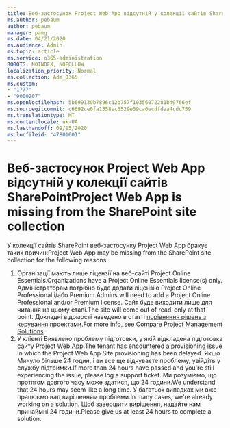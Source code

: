 ```yaml
---
title: Веб-застосунок Project Web App відсутній у колекції сайтів SharePoint
ms.author: pebaum
author: pebaum
manager: pamg
ms.date: 04/21/2020
ms.audience: Admin
ms.topic: article
ms.service: o365-administration
ROBOTS: NOINDEX, NOFOLLOW
localization_priority: Normal
ms.collection: Adm_O365
ms.custom:
- "1777"
- "9000207"
ms.openlocfilehash: 5b699130b7896c12b757f10356072281b49766ef
ms.sourcegitcommit: c6692ce0fa1358ec3529e59ca0ecdfdea4cdc759
ms.translationtype: MT
ms.contentlocale: uk-UA
ms.lasthandoff: 09/15/2020
ms.locfileid: "47801601"
---
```

# <a name="project-web-app-is-missing-from-the-sharepoint-site-collection"></a><span data-ttu-id="b9333-102">Веб-застосунок Project Web App відсутній у колекції сайтів SharePoint</span><span class="sxs-lookup"><span data-stu-id="b9333-102">Project Web App is missing from the SharePoint site collection</span></span>

<span data-ttu-id="b9333-103">У колекції сайтів SharePoint веб-застосунку Project Web App бракує таких причин:</span><span class="sxs-lookup"><span data-stu-id="b9333-103">Project Web App may be missing from the SharePoint site collection for the following reasons:</span></span>

1. <span data-ttu-id="b9333-104">Організації мають лише ліцензії на веб-сайті Project Online Essentials.</span><span class="sxs-lookup"><span data-stu-id="b9333-104">Organizations have a Project Online Essentials license(s) only.</span></span> <span data-ttu-id="b9333-105">Адміністраторам потрібно буде додати ліцензію Project Online Professional і/або Premium.</span><span class="sxs-lookup"><span data-stu-id="b9333-105">Admins will need to add a Project Online Professional and/or Premium license.</span></span> <span data-ttu-id="b9333-106">Сайт буде виходити лише для читання на цьому етапі.</span><span class="sxs-lookup"><span data-stu-id="b9333-106">The site will come out of read-only at that point.</span></span> <span data-ttu-id="b9333-107">Докладні відомості наведено в статті [порівняння рішень з керування проектами](https://products.office.com/project/compare-microsoft-project-management-software?tab=1).</span><span class="sxs-lookup"><span data-stu-id="b9333-107">For more info, see [Compare Project Management Solutions](https://products.office.com/project/compare-microsoft-project-management-software?tab=1).</span></span>
2. <span data-ttu-id="b9333-108">У клієнті Виявлено проблему підготовки, у якій відкладена підготовка сайту Project Web App.</span><span class="sxs-lookup"><span data-stu-id="b9333-108">The tenant has encountered a provisioning issue in which the Project Web App Site provisioning has been delayed.</span></span> <span data-ttu-id="b9333-109">Якщо Минуло більше 24 годин, і ви все ще відчуваєте проблему, увійдіть у службу підтримки.</span><span class="sxs-lookup"><span data-stu-id="b9333-109">If more than 24 hours have passed and you're still experiencing the issue, please log a support ticket.</span></span> <span data-ttu-id="b9333-110">Ми розуміємо, що протягом довгого часу може здатися, що 24 години.</span><span class="sxs-lookup"><span data-stu-id="b9333-110">We understand that 24 hours may seem like a long time.</span></span> <span data-ttu-id="b9333-111">У багатьох випадках ми вже працюємо над вирішенням проблеми.</span><span class="sxs-lookup"><span data-stu-id="b9333-111">In many cases, we're already working on a solution.</span></span> <span data-ttu-id="b9333-112">Щоб завершити вирішення, надайте нам принаймні 24 години.</span><span class="sxs-lookup"><span data-stu-id="b9333-112">Please give us at least 24 hours to complete a solution.</span></span>
